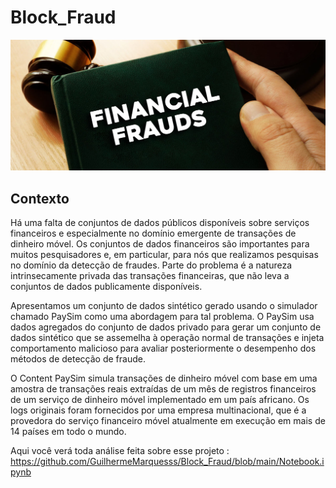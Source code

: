 # Block_Fraud

<img src="/images/fraud2.jpg" alt="fraud"/>

## Contexto

Há uma falta de conjuntos de dados públicos disponíveis sobre serviços financeiros e especialmente no domínio emergente de transações de dinheiro móvel. Os conjuntos de dados financeiros são importantes para muitos pesquisadores e, em particular, para nós que realizamos pesquisas no domínio da detecção de fraudes. Parte do problema é a natureza intrinsecamente privada das transações financeiras, que não leva a conjuntos de dados publicamente disponíveis.

Apresentamos um conjunto de dados sintético gerado usando o simulador chamado PaySim como uma abordagem para tal problema. O PaySim usa dados agregados do conjunto de dados privado para gerar um conjunto de dados sintético que se assemelha à operação normal de transações e injeta comportamento malicioso para avaliar posteriormente o desempenho dos métodos de detecção de fraude.

O Content PaySim simula transações de dinheiro móvel com base em uma amostra de transações reais extraídas de um mês de registros financeiros de um serviço de dinheiro móvel implementado em um país africano. Os logs originais foram fornecidos por uma empresa multinacional, que é a provedora do serviço financeiro móvel atualmente em execução em mais de 14 países em todo o mundo.

Aqui você verá toda análise feita sobre esse projeto :
https://github.com/GuilhermeMarquesss/Block_Fraud/blob/main/Notebook.ipynb
